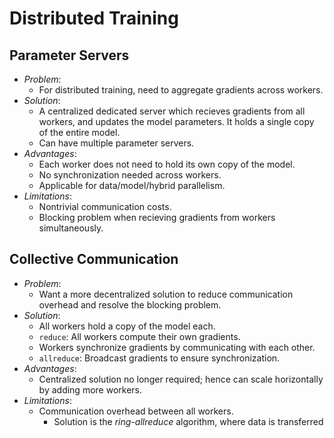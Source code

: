 # Distributed Training

## Parameter Servers
- *Problem*:
  - For distributed training, need to aggregate gradients across workers. 
- *Solution*:
  - A centralized dedicated server which recieves gradients from all workers, and updates the model parameters. It holds a single copy of the entire model. 
  - Can have multiple parameter servers. 
- *Advantages*:
  - Each worker does not need to hold its own copy of the model. 
  - No synchronization needed across workers. 
  - Applicable for data/model/hybrid parallelism. 
- *Limitations*:
  - Nontrivial communication costs. 
  - Blocking problem when recieving gradients from workers simultaneously. 

## Collective Communication
- *Problem*:
  - Want a more decentralized solution to reduce communication overhead and resolve the blocking problem. 
- *Solution*:
  - All workers hold a copy of the model each. 
  - `reduce`: All workers compute their own gradients. 
  - Workers synchronize gradients by communicating with each other. 
  - `allreduce`: Broadcast gradients to ensure synchronization. 
- *Advantages*:
  - Centralized solution no longer required; hence can scale horizontally by adding more workers. 
- *Limitations*:
  - Communication overhead between all workers. 
    - Solution is the *ring-allreduce* algorithm, where data is transferred in a ring-like fashion without the reduce operation. 
  - Risk of failures. 
    - Solution is model checkpointing. 

## Data Parallelism
- *Problem*:
  - Distributed training strategy for large amount of data but relatively smaller model. 
- *Solution*:
  - `gradient aggregation`: 
    - All workers are given a non-overlapping data shard. 
    - All workers hold a complete copy of the model. 
    - Each worker creates mini-batches from this shard, and for each mini-batch computes the gradient. Using gradient aggregation (sum), the total gradient for the shard is computed over several iterations. 
    - Each worker communicates its shard gradient to all other workers in a synchronization step. Another gradient aggregation (average) step accumulates a common set of gradients across all workers. 
    - The full set of gradients is broadcasted to all workers to ensure synchronization. 
    - Each worker (after scaling the learning rate with the number of workers) updates the model parameters for its own model. 

## Model Parallelism
- *Problem*:
  - Distributed training strategy for a very large model but relatively smaller dataset. 
- *Solution*:
  - `model partitioning`:
    - The model is divided into smaller sub-models and distributed to workers; e.g. each worker has a sequential set of model layers. 
    - All workers hold the entire dataset in their respective memory/cache. 
    - Each worker computes the forward pass for its portion of the model, and communicates the activations to the next worker. 
    - The backward pass (gradient computation) proceeds in reverse. 
    - If the model is partitioned non-sequentually, then all workers communicate for a synchronization step (collective communication). 

## Hybrid Parallelism
- *Problem*:
  - Distributed training strategy for a very large model as well as very large dataset. 
- *Solution*:
  - Use both data and model parallelism. 
    - E.g. Have a total of 8 GPUs split across 2 groups of 4 GPUs each. 
  - Model parallelism within a group of workers: 
    - Partition the model layers within a group. 
    - E.g. Split the model layers across the 4 GPUs inside each group. 
  - Data parallelism across the groups:
    - Each group processes a different data shard. 
    - E.g. Gradient accumulation across the 2 groups. 
- *Advantages*:
  - Fully distributed training at scale required for SOTA results. 
- *Limitations*:
  - Complexity. 
  - Communication overhead. 
- *Examples*:
  - SOTA Transformer pretraining: GPT, Llama. 
  - Tesla Dojo supercomputer. 